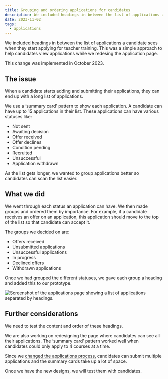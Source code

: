 ```yaml
---
title: Grouping and ordering applications for candidates
description: We included headings in between the list of applications a candidate sees when they start applying for teacher training.
date: 2023-11-02
tags:
  - applications
---
```


We included headings in between the list of applications a candidate sees when they start applying for teacher training. This was a simple approach to help candidates view applications while we redesing the application page.

This change was implemented in October 2023.

## The issue

When a candidate starts adding and submitting their applications, they can end up with a long list of applications.

We use a ‘summary card’ pattern to show each application. A candidate can have up to 15 applications in their list. These applications can have various statuses like:

- Not sent
- Awaiting decision
- Offer received
- Offer declines
- Condition pending
- Recruited
- Unsuccessful
- Application withdrawn

As the list gets longer, we wanted to group applications better so candidates can scan the list easier.

## What we did

We went through each status an application can have. We then made groups and ordered them by importance. For example, if a candidate receives an offer on an application, this application should move to the top of the list so that candidate can accept it.

The groups we decided on are:

- Offers received
- Unsubmitted applications
- Unsuccessful applications
- In progress
- Declined offers
- Withdrawn applications

Once we had grouped the different statuses, we gave each group a heading and added this to our prototype.

![Screenshot of the applications page showing a list of applications separated by headings.](application-list.png)

## Further considerations

We need to test the content and order of these headings.

We are also working on redesigning the page where candidates can see all their applications. The ‘summary card’ pattern worked well when candidates could only apply to 4 courses at a time.

Since we [changed the applications process](/apply-for-teacher-training/changing-application-process), candidates can submit multiple applications and the summary cards take up a lot of space.

Once we have the new designs, we will test them with candidates.
